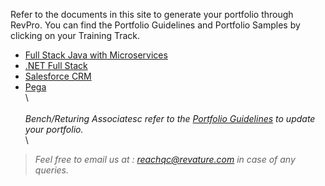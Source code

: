 Refer to the documents in this site to generate your portfolio through RevPro. You can find the Portfolio Guidelines and Portfolio Samples by clicking on your Training Track.

- [Full Stack Java with Microservices](./javams-guidelines.md)
- [.NET Full Stack](./dotnet-guidelines.md)
- [Salesforce CRM](./salesforce-guidelines.md)
- [Pega](./pega-guidelines.md)
    \
    \  
    \
*Bench/Returing Associatesc refer to the [Portfolio Guidelines](./bench-guidelines.md) to update your portfolio.*
    \
    \
> *Feel free to email us at : [reachqc@revature.com](mailto:reachqc@revature.com) in case of any queries.*

